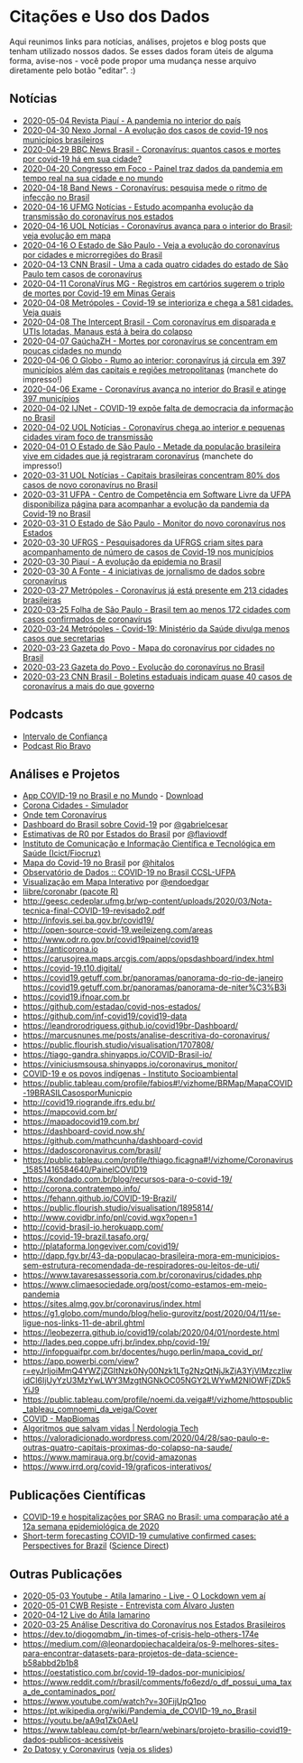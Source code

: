 # Citações e Uso dos Dados

Aqui reunimos links para notícias, análises, projetos e blog posts que tenham
utilizado nossos dados. Se esses dados foram úteis de alguma forma, avise-nos -
você pode propor uma mudança nesse arquivo diretamente pelo botão "editar". :)


## Notícias

- [2020-05-04 Revista Piauí - A pandemia no interior do país](https://piaui.folha.uol.com.br/pandemia-no-interior-do-pais/)
- [2020-04-30 Nexo Jornal - A evolução dos casos de covid-19 nos municípios brasileiros](https://www.nexojornal.com.br/grafico/2020/04/30/A-evolu%C3%A7%C3%A3o-dos-casos-de-covid-19-nos-munic%C3%ADpios-brasileiros)
- [2020-04-29 BBC News Brasil - Coronavírus: quantos casos e mortes por covid-19 há em sua cidade?](https://www.bbc.com/portuguese/brasil-52472202)
- [2020-04-20 Congresso em Foco - Painel traz dados da pandemia em tempo real na sua cidade e no mundo](https://congressoemfoco.uol.com.br/congresso-em-foco/painel-traz-dados-da-pandemia-em-tempo-real-na-sua-cidade-e-no-mundo/)
- [2020-04-18 Band News - Coronavírus: pesquisa mede o ritmo de infecção no Brasil](https://www.youtube.com/watch?v=kGzapwndJwE)
- [2020-04-16 UFMG Notícias - Estudo acompanha evolução da transmissão do coronavírus nos estados](https://ufmg.br/comunicacao/noticias/estudo-de-professor-do-dcc-acompanha-evolucao-da-transmissao-do-coronavirus-nos-estados)
- [2020-04-16 UOL Notícias - Coronavírus avança para o interior do Brasil; veja evolução em mapa](https://noticias.uol.com.br/saude/ultimas-noticias/redacao/2020/04/16/coronavirus-avanca-para-o-interior-do-brasil-veja-evolucao-em-mapa.htm)
- [2020-04-16 O Estado de São Paulo - Veja a evolução do coronavírus por cidades e microrregiões do Brasil](https://www.estadao.com.br/infograficos/saude,veja-a-evolucao-do-corona-por-cidades-e-microrregioes-do-brasil,1089150)
- [2020-04-13 CNN Brasil - Uma a cada quatro cidades do estado de São Paulo tem casos de coronavírus](https://www.cnnbrasil.com.br/nacional/2020/04/13/1-a-cada-4-cidades-do-estado-de-sao-paulo-tem-casos-de-coronavirus)
- [2020-04-11 CoronaVírus MG - Registros em cartórios sugerem o triplo de mortes por Covid-19 em Minas Gerais](https://www.coronavirus-mg.com.br/post/registros-em-cart%C3%B3rios-sugerem-o-triplo-de-mortes-por-covid-19-em-minas-gerais)
- [2020-04-08 Metrópoles - Covid-19 se interioriza e chega a 581 cidades. Veja quais](https://www.metropoles.com/saude/covid-19-se-interioriza-e-chega-a-581-cidades-veja-quais)
- [2020-04-08 The Intercept Brasil - Com coronavírus em disparada e UTIs lotadas, Manaus está à beira do colapso](https://theintercept.com/2020/04/08/coronavirus-manaus-uti-colapso/)
- [2020-04-07 GaúchaZH - Mortes por coronavírus se concentram em poucas cidades no mundo](https://gauchazh.clicrbs.com.br/geral/noticia/2020/04/mortes-por-coronavirus-se-concentram-em-poucas-cidades-no-mundo-ck8q30xev01d101ll3aoe8uw1.html)
- [2020-04-06 O Globo - Rumo ao interior: coronavírus já circula em 397 municípios além das capitais e regiões metropolitanas](https://oglobo.globo.com/brasil/rumo-ao-interior-coronavirus-ja-circula-em-397-municipios-alem-das-capitais-regioes-metropolitanas-24353176) (manchete do impresso!)
- [2020-04-06 Exame - Coronavírus avança no interior do Brasil e atinge 397 municípios](https://exame.abril.com.br/brasil/coronavirus-avanca-no-interior-do-brasil-e-atinge-397-municipios/)
- [2020-04-02 IJNet - COVID-19 expõe falta de democracia da informação no Brasil](https://ijnet.org/pt-br/story/covid-19-exp%C3%B5e-falta-de-democracia-da-informa%C3%A7%C3%A3o-no-brasil)
- [2020-04-02 UOL Notícias - Coronavírus chega ao interior e pequenas cidades viram foco de transmissão](https://noticias.uol.com.br/saude/ultimas-noticias/redacao/2020/04/02/coronavirus-chega-ao-interior-e-pequenas-cidades-viram-foco-de-transmissao.htm)
- [2020-04-01 O Estado de São Paulo - Metade da população brasileira vive em cidades que já registraram coronavírus](https://saude.estadao.com.br/noticias/geral,metade-da-populacao-brasileira-vive-em-cidades-que-ja-registraram-coronavirus,70003255810) (manchete do impresso!)
- [2020-03-31 UOL Notícias - Capitais brasileiras concentram 80% dos casos de novo coronavírus no Brasil](https://noticias.uol.com.br/saude/ultimas-noticias/redacao/2020/03/31/capitais-brasileiras-concentram-80-dos-casos-de-novo-coronavirus-no-brasil.htm)
- [2020-03-31 UFPA - Centro de Competência em Software Livre da UFPA disponibiliza página para acompanhar a evolução da pandemia da Covid-19 no Brasil](https://portal.ufpa.br/index.php/ultimas-noticias2/11475-centro-de-competencia-em-software-livre-da-ufpa-disponibiliza-pagina-para-acompanhar-a-evolucao-da-pandemia-da-covid-19-no-brasil)
- [2020-03-31 O Estado de São Paulo - Monitor do novo coronavírus nos Estados](https://estadao.com.br/infograficos/saude,monitor-do-novo-coronavirus-nos-estados,1086213)
- [2020-03-30 UFRGS - Pesquisadores da UFRGS criam sites para acompanhamento de número de casos de Covid-19 nos municípios](https://www.ufrgs.br/coronavirus/base/pesquisadores-da-ufrgs-criam-sites-para-acompanhamento-de-casos-de-covid-19-nos-municipios/)
- [2020-03-30 Piauí - A evolução da epidemia no Brasil](https://piaui.folha.uol.com.br/evolucao-da-epidemia-no-brasil/)
- [2020-03-30 A Fonte - 4 iniciativas de jornalismo de dados sobre coronavírus](afonte.info/2020/03/30/4-iniciativas-de-jornalismo-de-dados-sobre-coronavirus/)
- [2020-03-27 Metrópoles - Coronavírus já está presente em 213 cidades brasileiras](https://www.metropoles.com/coronavirus/coronavirus-ja-esta-presente-em-213-cidades-brasileiras)
- [2020-03-25 Folha de São Paulo - Brasil tem ao menos 172 cidades com casos confirmados de coronavírus](https://www1.folha.uol.com.br/cotidiano/2020/03/brasil-tem-ao-menos-172-cidades-com-casos-confirmados-de-coronavirus.shtml)
- [2020-03-24 Metrópoles - Covid-19: Ministério da Saúde divulga menos casos que secretarias](https://www.metropoles.com/brasil/saude-br/covid-19-ministerio-da-saude-divulga-menos-casos-que-secretarias)
- [2020-03-23 Gazeta do Povo - Mapa do coronavírus por cidades no Brasil](https://especiais.gazetadopovo.com.br/coronavirus/casos-no-brasil-por-cidades/)
- [2020-03-23 Gazeta do Povo - Evolução do coronavírus no Brasil](https://especiais.gazetadopovo.com.br/coronavirus/evolucao-de-casos-no-brasil/)
- [2020-03-23 CNN Brasil - Boletins estaduais indicam quase 40 casos de coronavírus a mais do que governo](https://www.cnnbrasil.com.br/saude/2020/03/23/boletins-estaduais-indicam-quase-40-casos-de-coronavirus-a-mais-do-que-governo)


## Podcasts

- [Intervalo de Confiança](https://intervalodeconfianca.com.br/2020/04/01/ic-14-numeros-podem-explicar-uma-pandemia/)
- [Podcast Rio Bravo](https://soundcloud.com/riobravoinvestimentos/podcast-590-alvaro-justen-o-brasilio-e-a-defesa-ao-acesso-aos-dados-publicos)


## Análises e Projetos

- [App COVID-19 no Brasil e no Mundo](https://github.com/Gabplay/flutter_covid19_brasil) - [Download](https://bit.ly/downloadAppCovidBR)
- [Corona Cidades - Simulador](https://coronacidades.org/simulacovid/)
- [Onde tem Coronavírus](https://ondetemcoronavirus.com.br/)
- [Dashboard do Brasil sobre Covid-19](https://gabrielcesar.github.io/covid-br/) por [@gabrielcesar](https://github.com/gabrielcesar)
- [Estimativas de R0 por Estados do Brasil](https://flaviovdf.github.io/covid19/) por [@flaviovdf](https://github.com/flaviovdf)
- [Instituto de Comunicação e Informação Científica e Tecnológica em Saúde (Icict/Fiocruz)](https://bigdata-covid19.icict.fiocruz.br/)
- [Mapa do Covid-19 no Brasil](https://covid19.hitalos.com) por [@hitalos](https://github.com/hitalos)
- [Observatório de Dados :: COVID-19 no Brasil CCSL-UFPA](http://ccsl.ufpa.br/covid-19/)
- [Visualização em Mapa Interativo](https://endoedgar.github.io/covid19-monitorbr/) por [@endoedgar](https://github.com/endoedgar)
- [liibre/coronabr (pacote R)](https://liibre.github.io/coronabr/index.html)
- http://geesc.cedeplar.ufmg.br/wp-content/uploads/2020/03/Nota-tecnica-final-COVID-19-revisado2.pdf
- http://infovis.sei.ba.gov.br/covid19/
- http://open-source-covid-19.weileizeng.com/areas
- http://www.odr.ro.gov.br/covid19painel/covid19
- https://anticorona.io
- https://carusojrea.maps.arcgis.com/apps/opsdashboard/index.html
- https://covid-19.t10.digital/
- https://covid19.getuff.com.br/panoramas/panorama-do-rio-de-janeiro https://covid19.getuff.com.br/panoramas/panorama-de-niter%C3%B3i
- https://covid19.ifnoar.com.br
- https://github.com/estadao/covid-nos-estados/
- https://github.com/inf-covid19/covid19-data
- https://leandrorodriguess.github.io/covid19br-Dashboard/
- https://marcusnunes.me/posts/analise-descritiva-do-coronavirus/
- https://public.flourish.studio/visualisation/1707808/
- https://tiago-gandra.shinyapps.io/COVID-Brasil-io/
- https://viniciusmsousa.shinyapps.io/coronavirus_monitor/
- [COVID-19 e os povos indígenas - Instituto Socioambiental](https://covid19.socioambiental.org/)
- https://public.tableau.com/profile/fabios#!/vizhome/BRMap/MapaCOVID-19BRASILCasosporMunicpio
- http://covid19.riogrande.ifrs.edu.br/
- https://mapcovid.com.br/
- https://mapadocovid19.com.br/
- https://dashboard-covid.now.sh/ https://github.com/mathcunha/dashboard-covid
- https://dadoscoronavirus.com/brasil/
- https://public.tableau.com/profile/thiago.ficagna#!/vizhome/Coronavirus_15851416584640/PainelCOVID19
- https://kondado.com.br/blog/recursos-para-o-covid-19/
- http://corona.contratempo.info/
- https://fehann.github.io/COVID-19-Brazil/
- https://public.flourish.studio/visualisation/1895814/
- http://www.covidbr.info/pnl/covid.wgx?open=1
- http://covid-brasil-io.herokuapp.com/
- https://covid-19-brazil.tasafo.org/
- http://plataforma.longeviver.com/covid19/
- http://dapp.fgv.br/43-da-populacao-brasileira-mora-em-municipios-sem-estrutura-recomendada-de-respiradores-ou-leitos-de-uti/
- https://www.tavaresassessoria.com.br/coronavirus/cidades.php
- https://www.climaesociedade.org/post/como-estamos-em-meio-pandemia
- https://sites.almg.gov.br/coronavirus/index.html
- https://g1.globo.com/mundo/blog/helio-gurovitz/post/2020/04/11/se-ligue-nos-links-11-de-abril.ghtml
- https://leobezerra.github.io/covid19/colab/2020/04/01/nordeste.html
- http://lades.peq.coppe.ufrj.br/index.php/covid-19/
- http://infopguaifpr.com.br/docentes/hugo.perlin/mapa_covid_pr/
- https://app.powerbi.com/view?r=eyJrIjoiMmQ4YWZjZGItNzk0Ny00Nzk1LTg2NzQtNjJkZjA3YjVlMzczIiwidCI6IjUyYzU3MzYwLWY3MzgtNGNkOC05NGY2LWYwM2NlOWFjZDk5YiJ9
- https://public.tableau.com/profile/noemi.da.veiga#!/vizhome/httpspublic_tableau_comnoemi_da_veiga/Cover
- [COVID - MapBiomas](https://covid.mapbiomas.org/)
- [Algoritmos que salvam vidas | Nerdologia Tech](https://www.youtube.com/watch?v=m0ibiy-NX9c)
- https://valoradicionado.wordpress.com/2020/04/28/sao-paulo-e-outras-quatro-capitais-proximas-do-colapso-na-saude/
- https://www.mamiraua.org.br/covid-amazonas
- https://www.irrd.org/covid-19/graficos-interativos/


## Publicações Científicas

- [COVID-19 e hospitalizações por SRAG no Brasil: uma comparação até a 12a semana epidemiológica de 2020](https://www.scielo.br/pdf/csp/v36n4/1678-4464-csp-36-04-e00070120.pdf)
- [Short-term forecasting COVID-19 cumulative confirmed cases: Perspectives for Brazil](https://www.researchgate.net/publication/341025731_Short-term_forecasting_COVID-19_cumulative_confirmed_cases_Perspectives_for_Brazil) ([Science Direct](https://www.sciencedirect.com/science/article/pii/S0960077920302538))


## Outras Publicações

- [2020-05-03 Youtube - Atila Iamarino - Live - O Lockdown vem aí](https://youtu.be/gs-HlvC5iJc?t=3795/)
- [2020-05-01 CWB Resiste - Entrevista com Álvaro Justen](https://medium.com/cwbresiste/n%C3%A3o-teremos-o-n%C3%BAmero-de-%C3%B3bitos-reais-enquanto-n%C3%A3o-tivermos-transpar%C3%AAncia-sobre-isso-afirma-f74fad5d673e)
- [2020-04-12 Live do Átila Iamarino](https://www.youtube.com/watch?v=vEwDdXim8bQ)
- [2020-03-25 Análise Descritiva do Coronavírus nos Estados Brasileiros](https://marcusnunes.me/posts/analise-descritiva-do-coronavirus/)
- https://dev.to/diogomqbm_/in-times-of-crisis-help-others-174e
- https://medium.com/@leonardopiechacaldeira/os-9-melhores-sites-para-encontrar-datasets-para-projetos-de-data-science-b58abbd2b1b8
- https://oestatistico.com.br/covid-19-dados-por-municipios/
- https://www.reddit.com/r/brasil/comments/fo6ezd/o_df_possui_uma_taxa_de_contaminados_por/
- https://www.youtube.com/watch?v=30FijUpQ1po
- https://pt.wikipedia.org/wiki/Pandemia_de_COVID-19_no_Brasil
- https://youtu.be/aA9q1Zk0AeU
- https://www.tableau.com/pt-br/learn/webinars/projeto-brasilio-covid19-dados-publicos-acessiveis
- [2o Datosy y Coronavirus](https://www.youtube.com/watch?v=C5qXnE6AlMY) ([veja os slides](http://bit.ly/socialtic-brasilio-covid19))
